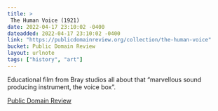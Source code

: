 ```yaml
---
title: > 
 The Human Voice (1921)
date: 2022-04-17 23:10:02 -0400
dateadded: 2022-04-17 23:10:02 -0400
link: "https://publicdomainreview.org/collection/the-human-voice"
bucket: Public Domain Review
layout: urlnote
tags: ["history", "art"]
--- 
```

Educational film from Bray studios all about that “marvellous sound producing instrument, the voice box”.
 <!-- end excerpt --> 
<div class='bucket'><a class='internal-link' href='/buckets/public-domain-review'>Public Domain Review</a></div> 
